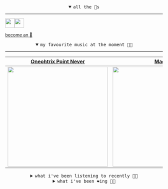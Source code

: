 <details open>

<summary align="center"><samp>all the 🥚s</samp></summary>
<hr />

<a href="https://github.com/pvinis"><img src="https://avatars.githubusercontent.com/u/100233?s=90&v=4" width="30" height="30" /><a href="https://github.com/maxPugh"><img src="https://avatars.githubusercontent.com/u/46350013?s=90&u=52a601eaa2d272b35477d096fe782ebf0a8a1f68&v=4" width="30" height="30" />

<samp><a href="https://github.com/bitttttten/bitttttten/stargazers">become an 🥚</a></samp>

</details>

<details open>

<summary align="center"><samp>my favourite music at the moment 🎵🎶</samp></summary>
<hr />

<!-- toc -->

| [Oneohtrix Point Never](https://open.spotify.com/artist/2wPDbhaGXCqROrVmwDdCrK)                                                                                  | [Madlib](https://open.spotify.com/artist/5LhTec3c7dcqBvpLRWbMcf)                                                                                                 | [Boards of Canada](https://open.spotify.com/artist/2VAvhf61GgLYmC6C8anyX1)                                                                                       | [Aphex Twin](https://open.spotify.com/artist/6kBDZFXuLrZgHnvmPu9NsG)                                                                                             |
| ---------------------------------------------------------------------------------------------------------------------------------------------------------------- | ---------------------------------------------------------------------------------------------------------------------------------------------------------------- | ---------------------------------------------------------------------------------------------------------------------------------------------------------------- | ---------------------------------------------------------------------------------------------------------------------------------------------------------------- |
| [<img src="https://i.scdn.co/image/0513eb98de7ee505153e9175f79e3fb59457c9aa" width="320" height="auto">](https://open.spotify.com/artist/2wPDbhaGXCqROrVmwDdCrK) | [<img src="https://i.scdn.co/image/e73ab683f7db79f808d05538cc4390b4e5d47804" width="320" height="auto">](https://open.spotify.com/artist/5LhTec3c7dcqBvpLRWbMcf) | [<img src="https://i.scdn.co/image/c0b33a8d211600d70dcda3077d6a582da34321b0" width="320" height="auto">](https://open.spotify.com/artist/2VAvhf61GgLYmC6C8anyX1) | [<img src="https://i.scdn.co/image/5630c4ae80c6d8cb16f021fdf5b4fc28c90420ab" width="320" height="auto">](https://open.spotify.com/artist/6kBDZFXuLrZgHnvmPu9NsG) |

<!-- tocstop -->

</details>

<details>

<summary align="center"><samp>what i've been listening to recently 🎵🎶</samp></summary>
<hr />

<!-- toc -->

| [San Francisco (Be Sure to Wea…<br />Scott McKenzie](https://open.spotify.com/track/6vcNJUWtUPB0hKC6VbZriY)                                                     | [Do I Hear?<br />C Duncan](https://open.spotify.com/track/58Py3vgYdiNYTQo2gRsKoo)                                                                               | [We Found It<br />Myd, Bakar](https://open.spotify.com/track/4TUqDLaBxUQHphes04Kp5k)                                                                            | [Plato's Cave<br />Stoop Kids](https://open.spotify.com/track/6IgD1x4l46OVSkfzfUw0fO)                                                                           |
| --------------------------------------------------------------------------------------------------------------------------------------------------------------- | --------------------------------------------------------------------------------------------------------------------------------------------------------------- | --------------------------------------------------------------------------------------------------------------------------------------------------------------- | --------------------------------------------------------------------------------------------------------------------------------------------------------------- |
| [<img src="https://i.scdn.co/image/ab67616d0000b27355a2136bf7726d3c99f7860b" width="320" height="auto">](https://open.spotify.com/track/6vcNJUWtUPB0hKC6VbZriY) | [<img src="https://i.scdn.co/image/0ab52e0250fbcf16d01edc393a8c2cc13e22cf51" width="320" height="auto">](https://open.spotify.com/track/58Py3vgYdiNYTQo2gRsKoo) | [<img src="https://i.scdn.co/image/ab6761610000e5eb481028922e4822b7259aea78" width="320" height="auto">](https://open.spotify.com/track/4TUqDLaBxUQHphes04Kp5k) | [<img src="https://i.scdn.co/image/770c47d08424b62e5a5b1ef9376e0f2217be5eaf" width="320" height="auto">](https://open.spotify.com/track/6IgD1x4l46OVSkfzfUw0fO) |

<!-- tocstop -->

</details>

<details>

<summary align="center"><samp>what i've been ❤️ing 🎵🎶</samp></summary>
<hr />

<!-- toc -->

| [peppermint<br />lavender](https://open.spotify.com/album/556QP5oHeJuE4iuF8noifC)                                                                               | [Friday Morning<br />Khruangbin](https://open.spotify.com/album/5u103bJ7EsNUAyL9eMACo5)                                                                         | [Never Be Another You<br />Lee Fields & The Expressions](https://open.spotify.com/album/3SDSr0MsIZ4GvUSkBlpV2j)                                                 | [After Midnight<br />Skinshape](https://open.spotify.com/album/5F3jI2TClJuyIAUcbgf4Ps)                                                                          |
| --------------------------------------------------------------------------------------------------------------------------------------------------------------- | --------------------------------------------------------------------------------------------------------------------------------------------------------------- | --------------------------------------------------------------------------------------------------------------------------------------------------------------- | --------------------------------------------------------------------------------------------------------------------------------------------------------------- |
| [<img src="https://i.scdn.co/image/ab67616d0000b273f2f6793b7725a1a81b4b1805" width="320" height="auto">](https://open.spotify.com/album/556QP5oHeJuE4iuF8noifC) | [<img src="https://i.scdn.co/image/ab67616d0000b2737b686e6ccbe43137ae1e9d27" width="320" height="auto">](https://open.spotify.com/album/5u103bJ7EsNUAyL9eMACo5) | [<img src="https://i.scdn.co/image/ab67616d0000b2732ae222b3a45a412e652e6b62" width="320" height="auto">](https://open.spotify.com/album/3SDSr0MsIZ4GvUSkBlpV2j) | [<img src="https://i.scdn.co/image/ab67616d0000b273464f8c954c863d38d2ef29ad" width="320" height="auto">](https://open.spotify.com/album/5F3jI2TClJuyIAUcbgf4Ps) |

<!-- tocstop -->

</details>
